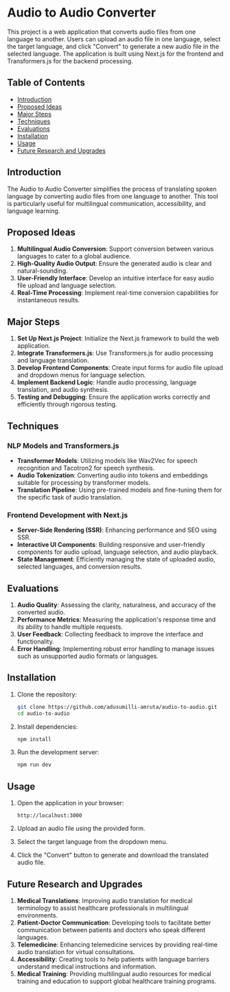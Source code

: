 
# Audio to Audio Converter

This project is a web application that converts audio files from one language to another. Users can upload an audio file in one language, select the target language, and click "Convert" to generate a new audio file in the selected language. The application is built using Next.js for the frontend and Transformers.js for the backend processing.

## Table of Contents


- [Introduction](#introduction)
- [Proposed Ideas](#proposed-ideas)
- [Major Steps](#major-steps)
- [Techniques](#techniques)
- [Evaluations](#evaluations)
- [Installation](#installation)
- [Usage](#usage)
- [Future Research and Upgrades](#future-research-and-upgrades)


## Introduction

The Audio to Audio Converter simplifies the process of translating spoken language by converting audio files from one language to another. This tool is particularly useful for multilingual communication, accessibility, and language learning.

## Proposed Ideas

1. **Multilingual Audio Conversion**: Support conversion between various languages to cater to a global audience.
2. **High-Quality Audio Output**: Ensure the generated audio is clear and natural-sounding.
3. **User-Friendly Interface**: Develop an intuitive interface for easy audio file upload and language selection.
4. **Real-Time Processing**: Implement real-time conversion capabilities for instantaneous results.

## Major Steps

1. **Set Up Next.js Project**: Initialize the Next.js framework to build the web application.
2. **Integrate Transformers.js**: Use Transformers.js for audio processing and language translation.
3. **Develop Frontend Components**: Create input forms for audio file upload and dropdown menus for language selection.
4. **Implement Backend Logic**: Handle audio processing, language translation, and audio synthesis.
5. **Testing and Debugging**: Ensure the application works correctly and efficiently through rigorous testing.

## Techniques

### NLP Models and Transformers.js

- **Transformer Models**: Utilizing models like Wav2Vec for speech recognition and Tacotron2 for speech synthesis.
- **Audio Tokenization**: Converting audio into tokens and embeddings suitable for processing by transformer models.
- **Translation Pipeline**: Using pre-trained models and fine-tuning them for the specific task of audio translation.

### Frontend Development with Next.js

- **Server-Side Rendering (SSR)**: Enhancing performance and SEO using SSR.
- **Interactive UI Components**: Building responsive and user-friendly components for audio upload, language selection, and audio playback.
- **State Management**: Efficiently managing the state of uploaded audio, selected languages, and conversion results.

## Evaluations

1. **Audio Quality**: Assessing the clarity, naturalness, and accuracy of the converted audio.
2. **Performance Metrics**: Measuring the application's response time and its ability to handle multiple requests.
3. **User Feedback**: Collecting feedback to improve the interface and functionality.
4. **Error Handling**: Implementing robust error handling to manage issues such as unsupported audio formats or languages.

## Installation

1. Clone the repository:
   ```bash
   git clone https://github.com/adusumilli-amruta/audio-to-audio.git
   cd audio-to-audio
   ```

2. Install dependencies:
   ```bash
   npm install
   ```

3. Run the development server:
   ```bash
   npm run dev
   ```

## Usage

1. Open the application in your browser:
   ```plaintext
   http://localhost:3000
   ```

2. Upload an audio file using the provided form.

3. Select the target language from the dropdown menu.

4. Click the "Convert" button to generate and download the translated audio file.

## Future Research and Upgrades

1. **Medical Translations**: Improving audio translation for medical terminology to assist healthcare professionals in multilingual environments.
2. **Patient-Doctor Communication**: Developing tools to facilitate better communication between patients and doctors who speak different languages.
3. **Telemedicine**: Enhancing telemedicine services by providing real-time audio translation for virtual consultations.
4. **Accessibility**: Creating tools to help patients with language barriers understand medical instructions and information.
5. **Medical Training**: Providing multilingual audio resources for medical training and education to support global healthcare training programs.

